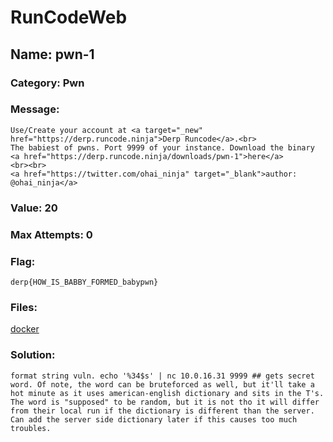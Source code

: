 # RunCodeWeb

## Name: pwn-1

### Category: Pwn

### Message:
```
Use/Create your account at <a target="_new" href="https://derp.runcode.ninja">Derp Runcode</a>.<br>
The babiest of pwns. Port 9999 of your instance. Download the binary <a href="https://derp.runcode.ninja/downloads/pwn-1">here</a>
<br><br>
<a href="https://twitter.com/ohai_ninja" target="_blank">author: @ohai_ninja</a>
```

### Value: 20

### Max Attempts: 0

### Flag: 
```
derp{HOW_IS_BABBY_FORMED_babypwn}
```

### Files:
[docker](pwn1)
### Solution:
```
format string vuln. echo '%34$s' | nc 10.0.16.31 9999 ## gets secret word. Of note, the word can be bruteforced as well, but it'll take a hot minute as it uses american-english dictionary and sits in the T's. The word is "supposed" to be random, but it is not tho it will differ from their local run if the dictionary is different than the server. Can add the server side dictionary later if this causes too much troubles.
```
